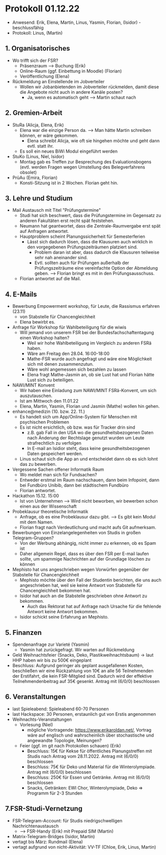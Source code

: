 ---
---

# Protokoll 01.12.22

* Anwesend: Erik, Elena, Martin, Linus, Yasmin, Florian, (Isidor) - beschlussfähig
* Protokoll: Linus, (Martin)

## 1. Organisatorisches

* Wo trifft sich der FSR?
  * Präsenzraum --> Buchung (Erik)
  * Online-Raum (ggf. Einbettung in Moodle) (Florian)
  * Veröffentlichung (Elena)
* Rückmeldung an Einstellende im Jobverteiler
  * Wollen wir Jobanbietenden im Jobverteiler rückmelden, damit diese die Angebote nicht auch in andere Kanäle posten?
    * Ja, wenn es automatisch geht --> Martin schaut nach

## 2. Gremien-Arbeit

* StuRa (Alicja, Elena, Erik)
  * Elena war die einzige Person da. --> Man hätte Martin schreiben können, er wäre gekommen. 
    * Elena schreibt Alicja, wie oft sie hingehen möchte und geht dann evtl. statt ihr.
  * Es soll ein neues BiWi Modul eingeführt werden
* StuKo (Linus, Niel, Isidor)
  * Montag gab es Treffen zur Besprechung des Evaluationsbogens (evtl. werden Fragen wegen Umstellung des Belegverfahrens obsolet)
* PrüAu (Emira, Florian)
  * Konsti-Sitzung ist in 2 Wochen. Florian geht hin.

## 3. Lehre und Studium

* Mail Austausch mit Titel "Prüfungstermine"
  * Studi hat sich beschwert, dass die Prüfungstermine im Gegensatz zu anderen Fakultäten erst recht spät feststehen.
  * Neumann hat geantwortet, dass die Zentrale-Raumvergabe erst spät auf Anfragen antwortet.
  * Hauptproblem scheint Planungssicherheit für Semesterferien
    * Lässt sich dadurch lösen, dass die Klausuren auch wirklich in den vorgegebenen Prüfungszeiträumen platziert sind.
      * Problem daran ist aber, dass dadurch die Klausuren teilweise sehr nah aneinander sind.
      * Evtl. sollten auch für Prüfungen außerhalb der Prüfungszeiträume eine vereinfachte Option der Abmeldung geben. --> Florian bringt es mit in den Prüfungsausschuss.
  * Florian antwortet auf die Mail.

## 4. E-Mails

* Bewerbung Empowerment workshop, für Leute, die Rassismus erfahren (23.11)
  * von Stabstelle für Chancengleichheit
  * Elena bewirbt es.
* Anfrage für Workshop für Wahlbeteiligung für die wiwis
  * Will jemand von unserem FSR bei der Bundesfachschaftentagung einen Workshop halten?
    * Weil wir hohe Wahlbeteiligung im Vergleich zu anderen FSRä haben. 
    * Wäre am Freitag den 28.04. 16:00-18:00
    * Mathe-FSR wurde auch angefragt und wäre eine Möglichkeit sich mit denen zusammenzutun.
    * Wäre wohl angemessen sich bezahlen zu lassen
    * Elena fragt Mathe-Jasmin an, ob sie Lust hat und Florian hätte Lust sich zu beteiligen.
* NAWI/MINT Konvent
  * Wir haben eine Einladung zum NAWI/MINT FSRä-Konvent, um sich auszutauschen.
  * Ist am Mittwoch den 11.01.22
  * Elena, Martin, Yasmin, Florian und Jasmin (Mathe) wollen hin gehen.
* enhance@medizin (10. bzw. 22. 11.)
  * Es handelt sich um App/Online-System für Menschen mit psychischen Problemen
  * Es ist nicht ersichtlich, ob bzw. was für Tracker drin sind 
    *  z.B. gab Fall in den USA wo die gesundheitsbezogenen Daten nach Änderung der Rechtslage genutzt wurden um Leute strafrechtlich zu verfolgen
    * In E-mail an Isidior steht, dass keine gesundheitsbezogenen Daten gespeichert werden.
  * Linus schaut sich die App an und entscheidet dann ob es sich lohnt das zu bewerben.
* Vergessene Sachen offener Informatik Raum
  * Wo meldet man sich für Fundsachen?
  * Entweder erstmal im Raum nachschauen, dann beim Infopoint, dann bei Fundbüro Unibib, dann bei städtischem Fundbüro
  * Florian antwortet.
* Hackathon 15.12. 15:00 
  * Ist von Unternehmen --> Wird nicht beworben, wir bewerben schon einen aus der Wissenschaft
* Probeklausur theoretische Informatik
  * Anfrage, ob es eine Probeklausur dazu gibt. --> Es gibt kein Modul mit dem Namen.
  * Florian fragt nach Verdeutlichung und macht aufs Git aufmerksam.
* Bewerbungen von Einzelangelegenheiten von Studis in großen Telegram-Gruppen?
  * Von der Werbung abhängig, nicht immer zu erkennen, ob es Spam ist
  * Daher allgemein Regel, dass es über den FSR per E-mail laufen sollte, um spammige Nachrichten auf der Grundlage löschen zu können
* Mephisto hat uns angeschrieben wegen Vorwürfen gegenüber der Stabstelle für Chancengleichheit
  * Mephisto möchte über den Fall der Studentin berichten, die uns auch angeschrieben hat, weil sie keine Antwort von Stabstelle für Chancengleichheit bekommen hat.
  * Isidor hat auch an die Stabstelle geschrieben ohne Antwort zu bekommen.
    * Auch das Rektorat hat auf Anfrage nach Ursache für die fehlende Antwort keine Antwort bekommen.
  * Isidor schickt seine Erfahrung an Mephisto.

## 5. Finanzen

* Spendenanfrage zur Varieté (Yasmin)
  * Yasmin hat zurückgefragt. Wir warten auf Rückmeldung
* Geld Weihnachtsfeier (Snacks, Deko, Plastikweihnachtsbaum) -> laut HHP haben wir bis zu 500€ eingeplant
* Beschluss: Aufgrund geringer als geplant ausgefallenen Kosten, beschließen wir eine Rückzahlung von 10€ an alle 56 Teilnehmenden der Erstifahrt, die kein FSR-Mitglied sind. Dadurch wird der effektive Teilnehmendenbeitrag auf 35€ gesenkt. Antrag mit (6/0/0) beschlossen

## 6. Veranstaltungen


* last Spieleabend: Spieleabend 60-70 Personen 
* last Hackspace: 30 Personen, erstaunlich gut von Erstis angenommen
* Weihnachts-Veranstaltungen
  * Vorlesung (Niel)
    * mögliche Vortragende: https://www.erikaroldan.net/, Vortrag wäre auf englisch und wahrscheinlich über stochastische und angewandte Topologie, Meinungen?
  * Feier (ggf. im git nach Protokollen schauen) (Erik)
    * Beschluss: 15€ für Kekse für öffentliches Planungstreffen mit Studis nach Antrag vom 28.11.2022. Antrag mit (6/0/0) beschlossen 
    * Beschluss: 75€ für Deko und Material für die Winterolympiade. Antrag mit (6/0/0) beschlossen
    * Beschluss: 250€ für Essen und Getränke. Antrag mit (6/0/0) beschlossen
    * Snacks, Getränken: EWI Chor, Winterolympiade, Deko => Programm für 2-3 Stunden


## 7.FSR-Studi-Vernetzung

* FSR-Telegram-Account: für Studis niedrigschwelligen Nachrichtenaustausch
  * --> FSR-Handy (Erik) mit Prepaid SIM (Martin)
* Matrix-Telegram-Bridges (Isidor, Martin)
* vertagt bis März: Rundmail (Elena)
* vertagt aufgrund von nicht-Aktivität: VV-TF (Chloe, Erik, Linus, Martin)

